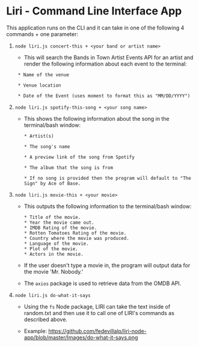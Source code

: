 # Liri - Command Line Interface App


This application runs on the CLI and it can take in one of the following 4 commands + one parameter:

1. `node liri.js concert-this + <your band or artist name>`

    * This will search the Bands in Town Artist Events API for an artist and render the following information about each event to the terminal:

    ```
     * Name of the venue

     * Venue location

     * Date of the Event (uses moment to format this as "MM/DD/YYYY")
    ```

2. `node liri.js spotify-this-song + <your song name>`

   * This shows the following information about the song in the terminal/bash window:

        ```
        * Artist(s)

        * The song's name

        * A preview link of the song from Spotify

        * The album that the song is from

        * If no song is provided then the program will default to "The Sign" by Ace of Base.
        ```

   


     

3. `node liri.js movie-this + <your movie>`

    * This outputs the following information to the terminal/bash window:

        ```
        * Title of the movie.
        * Year the movie came out.
        * IMDB Rating of the movie.
        * Rotten Tomatoes Rating of the movie.
        * Country where the movie was produced.
        * Language of the movie.
        * Plot of the movie.
        * Actors in the movie.
        ```

   * If the user doesn't type a movie in, the program will output data for the movie 'Mr. Nobody.'


   * The `axios` package is used to retrieve data from the OMDB API. 

   

4. `node liri.js do-what-it-says`

   * Using the `fs` Node package, LIRI can take the text inside of random.txt and then use it to call one of LIRI's commands as described above.

    * Example: 
   https://github.com/fedevillalp/liri-node-app/blob/master/Images/do-what-it-says.png


